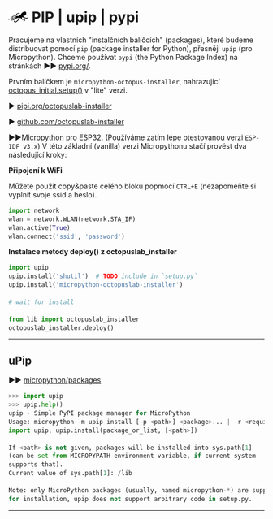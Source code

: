 # ![logo](img/logo_small.png) PIP | upip | pypi

Pracujeme na vlastních "instalčních balíčcích" (packages), které budeme distribuovat pomocí `pip` (package installer for Python), přesněji `upip` (pro Micropython). Chceme používat `pypi` (the Python Package Index) na stránkách ►► [pypi.org/](https://pypi.org/).


Prvním balíčkem je `micropython-octopus-installer`, nahrazující [octopus_initial.setup()](../install/#octopus_initialsetup) v "lite" verzi.

► [pipi.org/octopuslab-installer](https://pypi.org/project/micropython-octopuslab-installer/#data)

► [github.com/octopuslab-installer](https://github.com/octopusengine/octopuslab-installer)

►►[Micropython](http://micropython.org/download/esp32/) pro ESP32. (Používáme zatím lépe otestovanou verzi `ESP-IDF v3.x`)
V této základní (vanilla) verzi Micropythonu stačí provést dva následující kroky:


**Připojení k WiFi**

Můžete použít copy&paste celého bloku popmocí `CTRL+E` 
(nezapomeňte si vyplnit svoje ssid a heslo).

```python
import network
wlan = network.WLAN(network.STA_IF)
wlan.active(True)
wlan.connect('ssid', 'password')
```

**Instalace metody deploy() z octopuslab_installer**
```python
import upip
upip.install('shutil')  # TODO include in `setup.py`
upip.install('micropython-octopuslab-installer')

# wait for install

from lib import octopuslab_installer
octopuslab_installer.deploy()
```

---

## uPip

►► [micropython/packages](https://docs.micropython.org/en/latest/reference/packages.html)


```python
>>> import upip
>>> upip.help()
upip - Simple PyPI package manager for MicroPython
Usage: micropython -m upip install [-p <path>] <package>... | -r <requirements.txt>
import upip; upip.install(package_or_list, [<path>])

If <path> is not given, packages will be installed into sys.path[1]
(can be set from MICROPYPATH environment variable, if current system
supports that).
Current value of sys.path[1]: /lib

Note: only MicroPython packages (usually, named micropython-*) are supported
for installation, upip does not support arbitrary code in setup.py.
```


---
